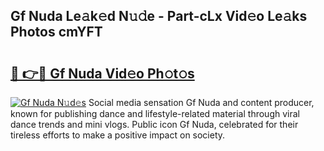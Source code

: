 ## Gf Nuda Le𝚊k𝚎d N𝚞𝚍e - Part-cLx Vid𝚎o Le𝚊ks Photos cmYFT

# <h2><a href="http://fbco49.evod.top/?m=Gf+Nuda">🔗 👉🔴 Gf Nuda Vid𝚎o Ph𝚘t𝚘s</a></h2>

[![Gf Nuda N𝚞d𝚎s](https://i.imgur.com/8V9OHl7.gif)](http://fbco49.evod.top/?m=Gf+Nuda)
Social media sensation Gf Nuda and content producer, known for publishing dance and lifestyle-related material through viral dance trends and mini vlogs. Public icon Gf Nuda, celebrated for their tireless efforts to make a positive impact on society. 
